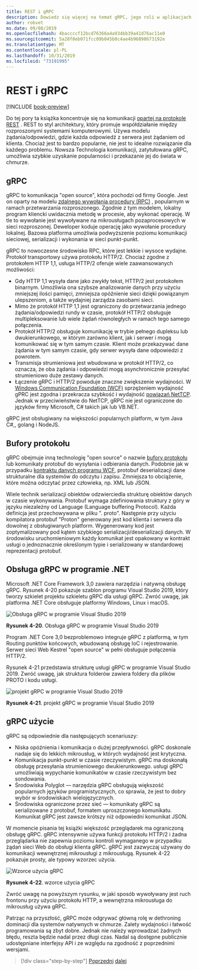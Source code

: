 ```yaml
---
title: REST i gRPC
description: Dowiedz się więcej na temat gRPC, jego roli w aplikacjach natywnych w chmurze i jak różni się od protokołu HTTP REST
author: robvet
ms.date: 09/08/2019
ms.openlocfilehash: 4baccccf12bcd76366a4a934bb39a41d76ac11e0
ms.sourcegitcommit: 5a28f8eb071fcc09b045b0c4ae4b96898673192e
ms.translationtype: MT
ms.contentlocale: pl-PL
ms.lasthandoff: 10/31/2019
ms.locfileid: "73191995"
---
```

# <a name="rest-and-grpc"></a>REST i gRPC

[!INCLUDE [book-preview](../../../includes/book-preview.md)]

Do tej pory ta książka koncentruje się na komunikacji [opartej na protokole REST](https://docs.microsoft.com/azure/architecture/best-practices/api-design) . REST to styl architektury, który promuje współdziałanie między rozproszonymi systemami komputerowymi. Używa modelu żądania/odpowiedzi, gdzie każda odpowiedź z serwera jest żądaniem od klienta. Chociaż jest to bardzo popularne, nie jest to idealne rozwiązanie dla każdego problemu. Nowsza Technologia komunikacji, zatytułowana gRPC, umożliwia szybkie uzyskanie popularności i przekazanie jej do świata w chmurze.

## <a name="grpc"></a>gRPC

gRPC to komunikacja "open source", która pochodzi od firmy Google. Jest on oparty na modelu [zdalnego wywołania procedury (RPC)](https://en.wikipedia.org/wiki/Remote_procedure_call) , popularnym w ramach przetwarzania rozproszonego. Zgodnie z tym modelem, lokalny program kliencki uwidacznia metodę w procesie, aby wykonać operację. W tle to wywołanie jest wywoływane na mikrousługach pozaprocesowych w sieci rozproszonej. Deweloper koduje operację jako wywołanie procedury lokalnej. Bazowa platforma umożliwia podwyższenie poziomu komunikacji sieciowej, serializacji i wykonania w sieci punkt-punkt.

gRPC to nowoczesne środowisko RPC, które jest lekkie i wysoce wydajne. Protokół transportowy używa protokołu HTTP/2. Chociaż zgodne z protokołem HTTP 1,1, usługa HTTP/2 oferuje wiele zaawansowanych możliwości:

- Gdy HTTP 1,1 wysyła dane jako zwykły tekst, HTTP/2 jest protokołem binarnym. Umożliwia ona szybsze analizowanie danych przy użyciu mniejszej ilości pamięci, zmniejsza opóźnienie sieci dzięki powiązanym ulepszeniom, a także wydajniej zarządza zasobami sieci.
- Mimo że protokół HTTP 1,1 jest ograniczony do przetwarzania jednego żądania/odpowiedzi rundy w czasie, protokół HTTP/2 obsługuje multipleksowanie lub wiele żądań równoległych w ramach tego samego połączenia.
- Protokół HTTP/2 obsługuje komunikację w trybie pełnego dupleksu lub dwukierunkowego, w którym zarówno klient, jak i serwer i mogą komunikować się w tym samym czasie. Klient może przekazywać dane żądania w tym samym czasie, gdy serwer wysyła dane odpowiedzi z powrotem.
- Transmisja strumieniowa jest wbudowana w protokół HTTP/2, co oznacza, że oba żądania i odpowiedzi mogą asynchronicznie przesyłać strumieniowo duże zestawy danych.
- Łączenie gRPC i HTTP/2 powoduje znaczne zwiększenie wydajności. W [Windows Communication Foundation (WCF)](https://docs.microsoft.com/dotnet/framework/wcf/whats-wcf) sprzężeniem wydajność gPRC jest zgodna i przekracza szybkość i wydajność [powiązań NetTCP](https://docs.microsoft.com/dotnet/api/system.servicemodel.nettcpbinding?view=netframework-4.8). Jednak w przeciwieństwie do NetTCP, gRPC nie jest ograniczone do języków firmy Microsoft, C# takich jak lub VB.NET.

gRPC jest obsługiwany na większości popularnych platform, w tym Java C#,, golang i NodeJS.

## <a name="protocol-buffers"></a>Bufory protokołu

gRPC obejmuje inną technologię "open source" o nazwie [bufory protokołu](https://developers.google.com/protocol-buffers/docs/overview) lub komunikaty protobuf do wysyłania i odbierania danych. Podobnie jak w przypadku [kontraktu danych programu WCF](https://docs.microsoft.com/dotnet/framework/wcf/feature-details/using-data-contracts), protobuf deserializacji dane strukturalne dla systemów do odczytu i zapisu. Zmniejsza to obciążenie, które można odczytać przez człowieka, np. XML lub JSON.

Wiele technik serializacji obiektów odzwierciedla strukturę obiektów danych w czasie wykonywania. Protobuf wymaga zdefiniowania struktury z góry w języku niezależny od Language (Language buffering Protocol). Każda definicja jest przechowywana w pliku ". proto". Następnie przy użyciu kompilatora protobuf "Proton" generowany jest kod klienta i serwera dla dowolnej z obsługiwanych platform. Wygenerowany kod jest zoptymalizowany pod kątem szybkiego serializacji/deserializacji danych. W środowisku uruchomieniowym każdy komunikat jest opakowany w kontrakt usługi o jednoznacznie określonym typie i serializowany w standardowej reprezentacji protobuf.

## <a name="grpc-support-in-net"></a>Obsługa gRPC w programie .NET

Microsoft .NET Core Framework 3,0 zawiera narzędzia i natywną obsługę gRPC. Rysunek 4-20 pokazuje szablon programu Visual Studio 2019, który tworzy szkielet projektu szkieletu gRPC dla usługi gRPC. Zwróć uwagę, jak platforma .NET Core obsługuje platformy Windows, Linux i macOS.

![Obsługa gRPC w programie Visual Studio 2019](./media/visual-studio-2019-grpc-template.png)

**Rysunek 4-20**. Obsługa gRPC w programie Visual Studio 2019

Program .NET Core 3,0 bezproblemowo integruje gRPC z platformą, w tym Routing punktów końcowych, wbudowaną obsługę IoC i rejestrowanie. Serwer sieci Web Kestrel "open source" w pełni obsługuje połączenia HTTP/2.

Rysunek 4-21 przedstawia strukturę usługi gRPC w programie Visual Studio 2019. Zwróć uwagę, jak struktura folderów zawiera foldery dla plików PROTO i kodu usługi.

![projekt gRPC w programie Visual Studio 2019](./media/grpc-project.png  )

**Rysunek 4-21**. projekt gRPC w programie Visual Studio 2019

## <a name="grpc-usage"></a>gRPC użycie

gRPC są odpowiednie dla następujących scenariuszy:

- Niska opóźnienia i komunikacja o dużej przepływności. gRPC doskonale nadaje się do lekkich mikrousług, w których wydajność jest krytyczna.
- Komunikacja punkt-punkt w czasie rzeczywistym. gRPC ma doskonałą obsługę przesyłania strumieniowego dwukierunkowego. usługi gRPC umożliwiają wypychanie komunikatów w czasie rzeczywistym bez sondowania.
- Środowiska Polyglot — narzędzia gRPC obsługują większość popularnych języków programistycznych, co sprawia, że jest to dobry wybór w środowiskach wielojęzycznych.
- Środowiska ograniczone przez sieć — komunikaty gRPC są serializowane z protobuf, formatem uproszczonego komunikatu. Komunikat gRPC jest zawsze krótszy niż odpowiedni komunikat JSON.

W momencie pisania tej książki większość przeglądarek ma ograniczoną obsługę gRPC. gRPC intensywnie używa funkcji protokołu HTTP/2 i żadna przeglądarka nie zapewnia poziomu kontroli wymaganego w przypadku żądań sieci Web do obsługi klienta gRPC. gRPC jest zazwyczaj używany do komunikacji wewnętrznej mikrousługi z mikrousługą. Rysunek 4-22 pokazuje prosty, ale typowy wzorzec użycia.

![Wzorce użycia gRPC](./media/grpc-usage.png)

**Rysunek 4-22**. wzorce użycia gRPC

Zwróć uwagę na powyższym rysunku, w jaki sposób wywoływany jest ruch frontonu przy użyciu protokołu HTTP, a wewnętrzna mikrousługa do mikrousług używa gRPC.

Patrząc na przyszłość, gRPC może odgrywać główną rolę w dethroning dominacji dla systemów natywnych w chmurze. Zalety wydajności i łatwość programowania są zbyt dobre. Jednak nie należy wprowadzać żadnych błędu, reszta będzie nadal przez długi czas. Nadal są dostępne publicznie udostępniane interfejsy API i ze względu na zgodność z poprzednimi wersjami.

>[!div class="step-by-step"]
>[Poprzedni](service-to-service-communication.md)
>[dalej](service-mesh-communication-infrastructure.md)

